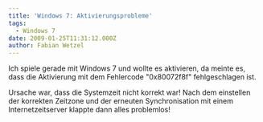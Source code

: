 ```yaml
---
title: 'Windows 7: Aktivierungsprobleme'
tags:
  - Windows 7
date: 2009-01-25T11:31:12.000Z
author: Fabian Wetzel
---
```


Ich spiele gerade mit Windows 7 und wollte es aktivieren, da meinte es, dass die Aktivierung mit dem Fehlercode "0x80072f8f" fehlgeschlagen ist. 

Ursache war, dass die Systemzeit nicht korrekt war! Nach dem einstellen der korrekten Zeitzone und der erneuten Synchronisation mit einem Internetzeitserver klappte dann alles problemlos!


